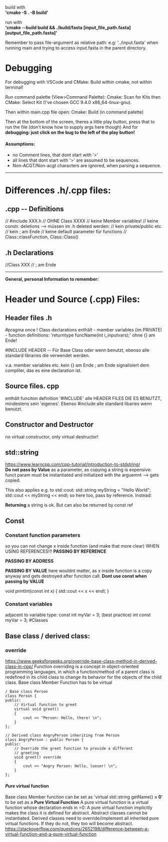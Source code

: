 build with  
**'cmake -S . -B build'**

run with  
**'cmake --build build && ./build/fasta [input_file_path.fasta] [output_file_path.fasta]'**

Remember to pass file-argument as relative path:
e.g: '../input.fasta' when running main and trying to access input.fasta in the parent directory.


# Debugging

For debugging with VSCode and CMake:
Build within cmake, not within terminal!

Run command palette (View>Command Palette):
Cmake: Scan for Kits 
then
CMake: Select Kit (I've chosen GCC 9.4.0 x86_64-linux-gnu).

Then within main.cpp file open: 
Cmake: Build (in command palette)

Then at the bottom of the screen, theres a little play button, press that to run the file (don't know how to supply args here though)
And for **debugging: just click on the bug to the left of the play button!**



#### **Assumptions**:
- no Comment lines, that dont start with '>'
- all lines that dont start with '>' are assumed to be sequences.
- Non-ACGT/Non-acgt characters are ignored, when parsing a sequence.

---

# Differences .h/.cpp files:

## .cpp -- **Definitions**
// #include XXX.h
// OHNE Class XXXX
// keine Member variables!
// keine constr. deletions --> müssen im .h deleted werden:
// kein private/public etc.
// kein ; am Ende
// keine default parameter für functions
// Class::classFunction, Class::Class()

## .h **Declarations**
//Class XXX
// ; am Ende


---
  
    
    

**General, personal Information to remember:**
# Header und Source (.cpp) Files:

## Header files .h
#pragma once !
Class declarations enthält
     - member variables (im PRIVATE)
     - function definitions:
          'returntype funcName(int i_inputvars);' 
          ohne {} am Ende!

#INCLUDE HEADER -- Für Base Class oder wenn benutzt,
ebenso alle standard libraries die verwendet werden.

v.a. member variables etc.
kein {} am Ende
; am Ende signalisiert dem compliler, das es eine declaration ist.

## Source files. cpp
enthält funciton definition
'#INCLUDE' alle HEADER FILES DIE ES BENUTZT, mindestens sein 'eigenes'.
Ebenso #include alle standard libaries wenn benutzt.

## Constructor and Destructor
no virtual constructor, only virtual destructor!

## std::string
https://www.learncpp.com/cpp-tutorial/introduction-to-stdstring/  
**Do not pass by Value** as a parameter, as copying a string is expensive: funct param must be instantiated and initialized with the arguemnt --> gets copied. 

This also applies e.g. to std::cout:
std::string myString = "Hello World";
std::cout << myString << endl; 
so here too, pass by reference.
Instead:

**Returning** a string is ok. But can also be returned by const ref





## Const

### Constant function parameters
so you can not change x inside function (and make that more clear)
WHEN USING REFERENCES!!!
**PASSING BY REFERENCE**


**PASSING BY ADDRESS**



**PASSING BY VALUE**
here wouldnt matter, as x inside function is a copy anyway and gets destroyed after funciton call. **Dont use const when passing by VALUE**

void printInt(const int x)
{
     std::cout << x << endl;
}

### Constant variables
adjacent to variable type:
const int myVar = 3; (best practice)
int const myVar = 3;
#Classes

## Base class / derived class:
### override
https://www.geeksforgeeks.org/override-base-class-method-in-derived-class-in-cpp/
Function overriding is a concept in object-oriented programming languages, in which a function/method of a parent class is redefined in its child class to change its behavior for the objects of the child class. 
Base class Member Function has to be virtual
```
/ Base class Person 
class Person { 
public: 
    // Virtual function to greet 
    virtual void greet() 
    { 
        cout << "Person: Hello, there! \n"; 
    } 
}; 
  
// Derived class AngryPerson inheriting from Person 
class AngryPerson : public Person { 
public: 
    // Override the greet function to provide a different 
    // greeting 
    void greet() override 
    { 
        cout << "Angry Person: Hello, looser! \n"; 
    } 
}; 
```

#### *Pure* virtual function
Base class Member function can be set as 'virtual std::string getName() **= 0**' to be set as a **Pure Virtual Function**
A pure virtual function is a virtual function whose declaration ends in =0:
A pure virtual function implicitly makes the class it is defined for abstract. Abstract classes cannot be instantiated. Derived classes need to override/implement all inherited pure virtual functions. If they do not, they too will become abstract.
https://stackoverflow.com/questions/2652198/difference-between-a-virtual-function-and-a-pure-virtual-function

